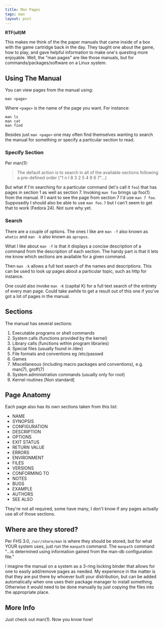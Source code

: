 ```yaml
---
title: Man Pages
tags: man
layout: post
---
```


**RTF(ull)M**

This makes me think of the the paper manuals that came inside of a box with the game cartridge back in the day. They taught one about the game, how to play, and gave helpful information to make one's questing more enjoyable. Well, the "man pages" are like those manuals, but for commands/packages/software on a Linux system. 

## Using The Manual

You can view pages from the manual using: 

~~~
man <page>
~~~

Where `<page>` is the name of the page you want. For instance: 

~~~
man ls
man cat
man find
~~~

Besides just `man <page>` one may often find themselves wanting to search the manual for something or specify a particular section to read. 

### Specify Section

Per man(1):

> The default action is to search in all of the available sections following a pre-defined order ("1 n l 8 3 2 5 4 9 6 7"...)

But what if I'm searching for a particular command (let's call it `foo`) that has pages in section 1 as well as section 7. Invoking `man foo` brings up foo(1) from the manual. If I want to see the page from section 7 I'd use `man 7 foo`. Supposedly I should also be able to use `man foo.7` but I can't seem to get that to work (Fedora 24). Not sure why yet. 

### Search

There are a couple of options. The ones I like are `man -f` also known as `whatis` and `man -k` also known as `apropos`. 

What I like about `man -f` is that it displays a concise description of a command from the description of each section. The handy part is that it lets me know which sections are available for a given command. 

Then `man -k` allows a full text search of the names and descriptions. This can be used to look up pages about a particular topic, such as http for instance. 

One could also invoke `man -K` (capital K) for a full text search of the entirety of every man page. Could take awhile to get a result out of this one if you've got a lot of pages in the manual. 

## Sections

The manual has several sections: 

1. Executable programs or shell commands
1. System calls (functions provided by the kernel)
1. Library calls (functions within program libraries)
1. Special files (usually found in /dev)
1. File formats and conventions eg /etc/passwd
1. Games
1. Miscellaneous (including macro packages and conventions), e.g. man(7), groff(7)
1. System administration commands (usually only for root)
1. Kernel routines [Non standard]

## Page Anatomy

Each page also has its own sections taken from this list: 

* NAME
* SYNOPSIS
* CONFIGURATION
* DESCRIPTION
* OPTIONS
* EXIT STATUS
* RETURN VALUE
* ERRORS
* ENVIRONMENT
* FILES
* VERSIONS
* CONFORMING TO
* NOTES
* BUGS
* EXAMPLE
* AUTHORS
* SEE ALSO

They're not all required, some have many, I don't know if any pages actually use all of those sections.



## Where are they stored? 

Per FHS 3.0, `/usr/share/man` is where they should be stored, but for what YOUR system uses, just run the `manpath` command. The `manpath` command "...is determined using information gained from the man-db configuration file."

I imagine the manual on a system as a 3-ring locking binder that allows for one to easily add/remove pages as needed. My experience in the matter is that they are put there by whoever built your distribution, but can be added automatically when one uses their package manager to install something. Otherwise it would need to be done manually by just copying the files into the appropriate place. 

## More Info

Just check out man(1). Now you know how! 



